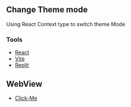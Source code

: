 ## Change Theme mode

Using React Context type to switch theme Mode 

### Tools
- [React](https://reactjs.org/)
- [Vite](https://vitejs.dev/)
- [Replit](https://replit.com/@Biademade)

## WebView
- [Click-Me](https://Change-Theme-with-React.biademade.repl.co)



